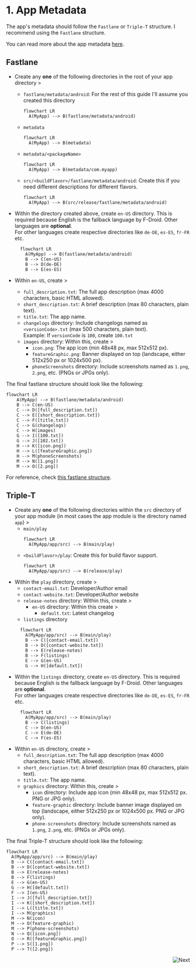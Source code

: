 # 1. App Metadata
The app's metadata should follow the `Fastlane` or `Triple-T` structure. I recommend using the `Fastlane` structure.

You can read more about the app metadata [here](https://f-droid.org/docs/All_About_Descriptions_Graphics_and_Screenshots/).



## Fastlane
- Create any **one** of the following directories in the root of your app directory >
  - `fastlane/metadata/android`: For the rest of this guide I'll assume you created this directory
    ```mermaid
    flowchart LR
      A(MyApp) --> B(fastlane/metadata/android)
    ```
  - `metadata`
    ```mermaid
    flowchart LR
      A(MyApp) --> B(metadata)
    ```
  - `metadata/<packageName>`
    ```mermaid
    flowchart LR
      A(MyApp) --> B(metadata/com.myapp)
    ```
  - `src/<buildFlavor>/fastlane/metadata/android`: Create this if you need different descriptions for different flavors.
    ```mermaid
    flowchart LR
      A(MyApp) --> B(src/release/fastlane/metadata/android)
    ```
  
- Within the directory created above, create `en-US` directory. This is required because English is the fallback language by F-Droid. Other languages are **optional**.
  <br>For other languages create respective directories like `de-DE`, `es-ES`, `fr-FR` etc.
  ```mermaid
    flowchart LR
      A(MyApp) --> B(fastlane/metadata/android)
      B --> C(en-US)
      B --> D(de-DE)
      B --> E(es-ES)
    ```
- Within `en-US`, create >
    - `full_description.txt`: The full app description (max 4000 characters, basic HTML allowed).
    - `short_description.txt`: A brief description (max 80 characters, plain text).
    - `title.txt`: The app name.
    - `changelogs` directory: Include changelogs named as `<versionCode>.txt` (max 500 characters, plain text).
        <br>Example: If `versionCode` is `100`, create `100.txt`
    - `images` directory: Within this, create >
        - `icon.png`: The app icon (min 48x48 px, max 512x512 px).
        - `featureGraphic.png`: Banner displayed on top (landscape, either 512x250 px or 1024x500 px).
        - `phoneScreenshots` directory: Include screenshots named as `1.png`, `2.png`, etc. (PNGs or JPGs only).

The final fastlane structure should look like the following:
     
```mermaid
flowchart LR
    A(MyApp) --> B(fastlane/metadata/android)
    B --> C(en-US)
    C --> D([full_description.txt])
    C --> E([short_description.txt])
    C --> F([title.txt])
    C --> G(changelogs)
    C --> H(images)
    G --> I([100.txt])
    G --> J([102.txt])
    H --> K([icon.png])
    H --> L([featureGraphic.png])
    H --> M(phoneScreenshots)
    M --> N([1.png])
    M --> O([2.png])
```

For reference, check [this fastlane structure](https://github.com/StellarSand/IYPS/tree/main/fastlane/metadata/android).



## Triple-T
- Create any **one** of the following directories within the `src` directory of your app module (in most cases the app module is the directory named `app`) >
  - `main/play`
    ```mermaid
    flowchart LR
      A(MyApp/app/src) --> B(main/play)
    ```
  - `<buildFlavor>/play`: Create this for build flavor support.
    ```mermaid
    flowchart LR
      A(MyApp/app/src) --> B(release/play)
    ```
- Within the  `play` directory, create >
  - `contact-email.txt`: Developer/Author email
  - `contact-website.txt`: Developer/Author website
  - `release-notes` directory: Within this, create >
    - `en-US` directory: Within this create >
      - `default.txt`: Latest changelog
  - `listings` directory
  ```mermaid
    flowchart LR
      A(MyApp/app/src) --> B(main/play)
      B --> C([contact-email.txt])
      B --> D([contact-website.txt])
      B --> E(release-notes)
      B --> F(listings)
      E --> G(en-US)
      G --> H([default.txt])
    ```
- Within the `listings` directory, create `en-US` directory. This is required because English is the fallback language by F-Droid. Other languages are **optional**.
  <br>For other languages create respective directories like `de-DE`, `es-ES`, `fr-FR` etc.
  ```mermaid
    flowchart LR
      A(MyApp/app/src) --> B(main/play)
      B --> C(listings)
      C --> D(en-US)
      C --> E(de-DE)
      C --> F(es-ES)
    ```
- Within `en-US` directory, create >
  - `full_description.txt`: The full app description (max 4000 characters, basic HTML allowed).
  - `short_description.txt`: A brief description (max 80 characters, plain text).
  - `title.txt`: The app name.
  - `graphics` directory: Within this, create >
    - `icon` directory: Include app icon (min 48x48 px, max 512x512 px. PNG or JPG only).
    - `feature-graphic` directory: Include banner image displayed on top (landscape, either 512x250 px or 1024x500 px. PNG or JPG only).
    - `phone-screenshots` directory: Include screenshots named as `1.png`, `2.png`, etc. (PNGs or JPGs only).

The final Triple-T structure should look like the following:
```mermaid
flowchart LR
  A(MyApp/app/src) --> B(main/play)
  B --> C([contact-email.txt])
  B --> D([contact-website.txt])
  B --> E(release-notes)
  B --> F(listings)
  E --> G(en-US)
  G --> H([default.txt])
  F --> I(en-US)
  I --> J([full_description.txt])
  I --> K([short_description.txt])
  I --> L([title.txt])
  I --> M(graphics)
  M --> N(icon)
  M --> O(feature-graphic)
  M --> P(phone-screenshots)
  N --> Q([icon.png])
  O --> R([featureGraphic.png])
  P --> S([1.png])
  P --> T([2.png])
```

[<img align="right" src="https://img.shields.io/static/v1?logo=data:image/svg%2bxml;base64,PHN2ZyB4bWxucz0iaHR0cDovL3d3dy53My5vcmcvMjAwMC9zdmciIGhlaWdodD0iNDhweCIgdmlld0JveD0iMCAtOTYwIDk2MCA5NjAiIHdpZHRoPSI0OHB4IiBmaWxsPSIjRkFGQUZBIj48cGF0aCBkPSJNNjg2LTQ1MEgxOTBxLTEzIDAtMjEuNS04LjVUMTYwLTQ4MHEwLTEzIDguNS0yMS41VDE5MC01MTBoNDk2TDQ1OS03MzdxLTktOS05LTIxdDktMjFxOS05IDIxLTl0MjEgOWwyNzggMjc4cTUgNSA3IDEwdDIgMTFxMCA2LTIgMTF0LTcgMTBMNTAxLTE4MXEtOSA5LTIxIDl0LTIxLTlxLTktOS05LTIxdDktMjFsMjI3LTIyN1oiLz48L3N2Zz4=&label=&message=Next&color=blue&style=for-the-badge" alt="Next">](https://github.com/StellarSand/F-Droid-Submit-Guide/blob/main/Release-Signed-Build.md)